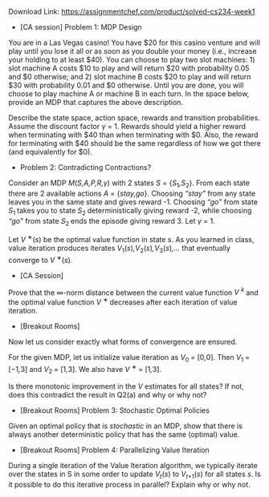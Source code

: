 Download Link: https://assignmentchef.com/product/solved-cs234-week1
<br>
<ul>

 <li>[CA session] Problem 1: MDP Design</li>

</ul>

You are in a Las Vegas casino! You have $20 for this casino venture and will play until you lose it all or as soon as you double your money (i.e., increase your holding to at least $40). You can choose to play two slot machines: 1) slot machine A costs $10 to play and will return $20 with probability 0.05 and $0 otherwise; and 2) slot machine B costs $20 to play and will return $30 with probability 0.01 and $0 otherwise. Until you are done, you will choose to play machine A or machine B in each turn. In the space below, provide an MDP that captures the above description.

Describe the state space, action space, rewards and transition probabilities. Assume the discount factor <em>γ </em>= 1. Rewards should yield a higher reward when terminating with $40 than when terminating with $0. Also, the reward for terminating with $40 should be the same regardless of how we got there (and equivalently for $0).

<ul>

 <li>Problem 2: Contradicting Contractions?</li>

</ul>

Consider an MDP <em>M</em>(<em>S,A,P,R,γ</em>) with 2 states <em>S </em>= {<em>S</em><sub>1</sub><em>,S</em><sub>2</sub>}. From each state there are 2 available actions <em>A </em>= {<em>stay,go</em>}. Choosing <em>“stay” </em>from any state leaves you in the same state and gives reward -1. Choosing <em>“go” </em>from state <em>S</em><sub>1 </sub>takes you to state <em>S</em><sub>2 </sub>deterministically giving reward -2, while choosing <em>“go” </em>from state <em>S</em><sub>2 </sub>ends the episode giving reward 3. Let <em>γ </em>= 1.

Let <em>V </em><sup>∗</sup>(<em>s</em>) be the optimal value function in state <em>s</em>. As you learned in class, value iteration produces iterates <em>V</em><sub>1</sub>(<em>s</em>)<em>,V</em><sub>2</sub>(<em>s</em>)<em>,V</em><sub>3</sub>(<em>s</em>)<em>,… </em>that eventually converge to <em>V </em><sup>∗</sup>(<em>s</em>).

<ul>

 <li>[CA Session]</li>

</ul>

Prove that the ∞-norm distance between the current value function <em>V <sup>k </sup></em>and the optimal value function <em>V </em><sup>∗ </sup>decreases after each iteration of value iteration.

<ul>

 <li>[Breakout Rooms]</li>

</ul>

Now let us consider exactly what forms of convergence are ensured.

For the given MDP, let us initialize value iteration as <em>V</em><sub>0 </sub>= [0<em>,</em>0]. Then <em>V</em><sub>1 </sub>= [−1<em>,</em>3] and <em>V</em><sub>2 </sub>= [1<em>,</em>3]. We also have <em>V </em><sup>∗ </sup>= [1<em>,</em>3].

Is there monotonic improvement in the <em>V </em>estimates for all states? If not, does this contradict the result in Q2(a) and why or why not?

<ul>

 <li>[Breakout Rooms] Problem 3: Stochastic Optimal Policies</li>

</ul>

Given an optimal policy that is <em>stochastic </em>in an MDP, show that there is always another deterministic policy that has the same (optimal) value.

<ul>

 <li>[Breakout Rooms] Problem 4: Parallelizing Value Iteration</li>

</ul>

During a single iteration of the Value Iteration algorithm, we typically iterate over the states in S in some order to update <em>V<sub>t</sub></em>(<em>s</em>) to <em>V<sub>t</sub></em><sub>+1</sub>(<em>s</em>) for all states <em>s</em>. Is it possible to do this iterative process in parallel? Explain why or why not.